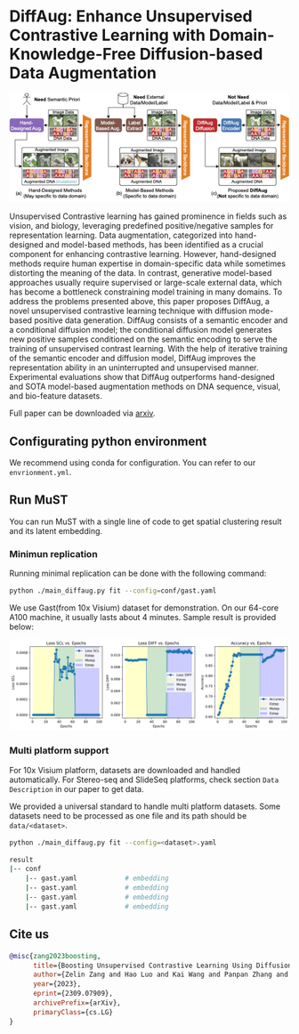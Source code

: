 # DiffAug: Enhance Unsupervised Contrastive Learning with Domain-Knowledge-Free Diffusion-based Data Augmentation

![Main Figure](figs/intro_v3.png)

Unsupervised Contrastive learning has gained prominence in fields such as vision, and biology, leveraging predefined positive/negative samples for representation learning. Data augmentation, categorized into hand-designed and model-based methods, has been identified as a crucial component for enhancing contrastive learning. However, hand-designed methods require human expertise in domain-specific data while sometimes distorting the meaning of the data. In contrast, generative model-based approaches usually require supervised or large-scale external data, which has become a bottleneck constraining model training in many domains. To address the problems presented above, this paper proposes DiffAug, a novel unsupervised contrastive learning technique with diffusion mode-based positive data generation. DiffAug consists of a semantic encoder and a conditional diffusion model; the conditional diffusion model generates new positive samples conditioned on the semantic encoding to serve the training of unsupervised contrast learning. With the help of iterative training of the semantic encoder and diffusion model, DiffAug improves the representation ability in an uninterrupted and unsupervised manner. Experimental evaluations show that DiffAug outperforms hand-designed and SOTA model-based augmentation methods on DNA sequence, visual, and bio-feature datasets.

Full paper can be downloaded via [arxiv](https://arxiv.org/abs/2309.07909).

## Configurating python environment

We recommend using conda for configuration. You can refer to our `envrionment.yml`.

## Run MuST

You can run MuST with a single line of code to get spatial clustering result and its latent embedding.

### Minimun replication

Running minimal replication can be done with the following command:

```bash
python ./main_diffaug.py fit --config=conf/gast.yaml
```

We use Gast(from 10x Visium) dataset for demonstration. On our 64-core A100 machine, it usually lasts about 4 minutes. Sample result is provided below:

![Sample Result](figs/train_acc.png)

### Multi platform support

For 10x Visium platform, datasets are downloaded and handled automatically. 
For Stereo-seq and SlideSeq platforms, check section `Data Description` in our paper to get data. 

We provided a universal standard to handle multi platform datasets. Some datasets need to be processed as one file and its path should be `data/<dataset>`.

```bash
python ./main_diffaug.py fit --config=<dataset>.yaml
```

```bash
result
|-- conf
    |-- gast.yaml            # embedding
    |-- gast.yaml            # embedding
    |-- gast.yaml            # embedding
    |-- gast.yaml            # embedding
```


## Cite us

```bib
@misc{zang2023boosting,
      title={Boosting Unsupervised Contrastive Learning Using Diffusion-Based Data Augmentation From Scratch}, 
      author={Zelin Zang and Hao Luo and Kai Wang and Panpan Zhang and Fan Wang and Stan. Z Li and Yang You},
      year={2023},
      eprint={2309.07909},
      archivePrefix={arXiv},
      primaryClass={cs.LG}
}
```

